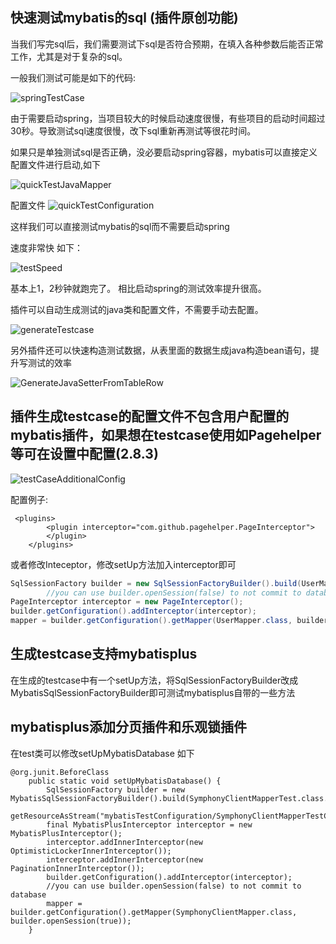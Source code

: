 ## 快速测试mybatis的sql (插件原创功能)

当我们写完sql后，我们需要测试下sql是否符合预期，在填入各种参数后能否正常工作，尤其是对于复杂的sql。

一般我们测试可能是如下的代码:

![springTestCase](https://newimages.brucege.com/springtestCase.gif)

由于需要启动spring，当项目较大的时候启动速度很慢，有些项目的启动时间超过30秒。导致测试sql速度很慢，改下sql重新再测试等很花时间。


如果只是单独测试sql是否正确，没必要启动spring容器，mybatis可以直接定义配置文件进行启动,如下

![quickTestJavaMapper](https://newimages.brucege.com/quickTestJavaMapper.png)

配置文件
![quickTestConfiguration](https://newimages.brucege.com/quickTestConfiguration.png)

这样我们可以直接测试mybatis的sql而不需要启动spring

速度非常快 如下：

![testSpeed](https://newimages.brucege.com/quickTestNoSpring.gif)

基本上1，2秒钟就跑完了。 相比启动spring的测试效率提升很高。

插件可以自动生成测试的java类和配置文件，不需要手动去配置。

![generateTestcase](https://newimages.brucege.com/autoGenerateTestCase.gif)


另外插件还可以快速构造测试数据，从表里面的数据生成java构造bean语句，提升写测试的效率

![GenerateJavaSetterFromTableRow](https://newimages.brucege.com/GenerateJavaSetterFromTableRow.gif)


## 插件生成testcase的配置文件不包含用户配置的mybatis插件，如果想在testcase使用如Pagehelper等可在设置中配置(2.8.3)

![testCaseAdditionalConfig](https://newimages.brucege.com/testCaseAdditionalConfig.png)

配置例子:
```
 <plugins>
        <plugin interceptor="com.github.pagehelper.PageInterceptor">
        </plugin>
    </plugins>
```

或者修改Inteceptor，修改setUp方法加入interceptor即可
```java
SqlSessionFactory builder = new SqlSessionFactoryBuilder().build(UserMapperTest.class.getClassLoader().getResourceAsStream("mybatisTestConfiguration/UserMapperTestConfiguration.xml"));
        //you can use builder.openSession(false) to not commit to database
PageInterceptor interceptor = new PageInterceptor();
builder.getConfiguration().addInterceptor(interceptor);
mapper = builder.getConfiguration().getMapper(UserMapper.class, builder.openSession(true));
```


## 生成testcase支持mybatisplus

在生成的testcase中有一个setUp方法，将SqlSessionFactoryBuilder改成MybatisSqlSessionFactoryBuilder即可测试mybatisplus自带的一些方法

## mybatisplus添加分页插件和乐观锁插件
在test类可以修改setUpMybatisDatabase 如下

```
@org.junit.BeforeClass
    public static void setUpMybatisDatabase() {
        SqlSessionFactory builder = new MybatisSqlSessionFactoryBuilder().build(SymphonyClientMapperTest.class.getClassLoader().
                getResourceAsStream("mybatisTestConfiguration/SymphonyClientMapperTestConfiguration.xml"));
        final MybatisPlusInterceptor interceptor = new MybatisPlusInterceptor();
        interceptor.addInnerInterceptor(new OptimisticLockerInnerInterceptor());
        interceptor.addInnerInterceptor(new PaginationInnerInterceptor());
        builder.getConfiguration().addInterceptor(interceptor);
        //you can use builder.openSession(false) to not commit to database
        mapper = builder.getConfiguration().getMapper(SymphonyClientMapper.class, builder.openSession(true));
    }
```





